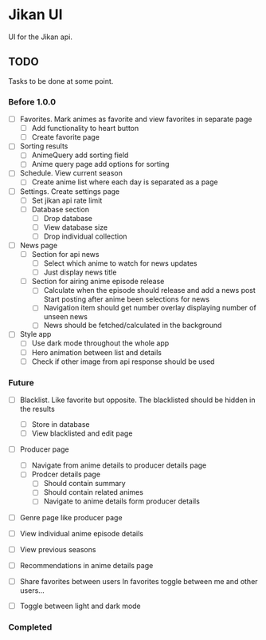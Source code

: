 # Jikan UI
UI for the Jikan api.

## TODO
Tasks to be done at some point.

### Before 1.0.0
- [ ] Favorites. Mark animes as favorite and view favorites in separate page
	- [ ] Add functionality to heart button
	- [ ] Create favorite page
- [ ] Sorting results
	- [ ] AnimeQuery add sorting field
	- [ ] Anime query page add options for sorting
- [ ] Schedule. View current season
	- [ ] Create anime list where each day is separated as a page
- [ ] Settings. Create settings page
	- [ ] Set jikan api rate limit
	- [ ] Database section
		- [ ] Drop database
		- [ ] View database size
		- [ ] Drop individual collection
- [ ] News page
	- [ ] Section for api news
		- [ ] Select which anime to watch for news updates
		- [ ] Just display news title
	- [ ] Section for airing anime episode release
		- [ ] Calculate when the episode should release and add a news post
			Start posting after anime been selections for news
		- [ ] Navigation item should get number overlay displaying number of unseen news
		- [ ] News should be fetched/calculated in the background
- [ ] Style app
	- [ ] Use dark mode throughout the whole app
	- [ ] Hero animation between list and details
	- [ ] Check if other image from api response should be used

### Future
- [ ] Blacklist. Like favorite but opposite. The blacklisted should be hidden in the results
	- [ ] Store in database
	- [ ] View blacklisted and edit page
- [ ] Producer page
	- [ ] Navigate from anime details to producer details page
	- [ ] Prodcer details page
		- [ ] Should contain summary
		- [ ] Should contain related animes
		- [ ] Navigate to anime details form producer details
- [ ] Genre page like producer page
- [ ] View individual anime episode details
- [ ] View previous seasons
- [ ] Recommendations in anime details page
- [ ] Share favorites between users
	In favorites toggle between me and other users...
- [ ] Toggle between light and dark mode



### Completed
